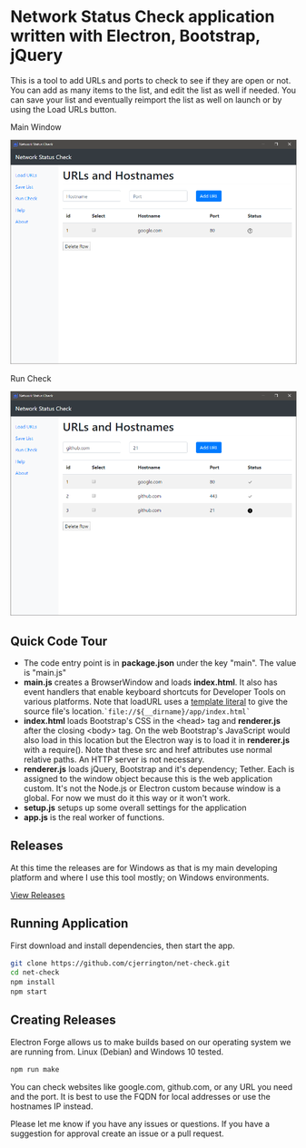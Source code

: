 # Network Status Check application written with Electron, Bootstrap, jQuery

This is a tool to add URLs and ports to check to see if they are open or not. You can add as many items to the list, and edit the list as well if needed. You can save your list and eventually reimport the list as well on launch or by using the Load URLs button.

Main Window

![main](screenshots/main.png)

Run Check

![runcheck](screenshots/runcheck.png)

## Quick Code Tour

- The code entry point is in **package.json** under the key "main". The value is "main.js"
- **main.js** creates a BrowserWindow and loads **index.html**. It also has event handlers that enable keyboard shortcuts for Developer Tools on various platforms. Note that loadURL uses a [template literal](https://developer.mozilla.org/en-US/docs/Web/JavaScript/Reference/Template_literals) to give the source file's location.`` `file://${__dirname}/app/index.html` ``
- **index.html** loads Bootstrap's CSS in the &lt;head&gt; tag and **renderer.js** after the closing &lt;body&gt; tag. On the web Bootstrap's JavaScript would also load in this location but the Electron way is to load it in **renderer.js** with a require(). Note that these src and href attributes use normal relative paths. An HTTP server is not necessary.
- **renderer.js** loads jQuery, Bootstrap and it's dependency; Tether. Each is assigned to the window object because this is the web application custom. It's not the Node.js or Electron custom because window is a global. For now we must do it this way or it won't work.
- **setup.js** setups up some overall settings for the application
- **app.js** is the real worker of functions.

## Releases

At this time the releases are for Windows as that is my main developing platform and where I use this tool mostly; on Windows environments.

[View Releases](https://github.com/cjerrington/net-check/releases/latest)

## Running Application

First download and install dependencies, then start the app.

```bash
git clone https://github.com/cjerrington/net-check.git
cd net-check
npm install
npm start
```

## Creating Releases

Electron Forge allows us to make builds based on our operating system we are running from. Linux (Debian) and Windows 10 tested.

```bash
npm run make
```

You can check websites like google.com, github.com, or any URL you need and the port. It is best to use the FQDN for local addresses or use the hostnames IP instead.

Please let me know if you have any issues or questions. If you have a suggestion for approval create an issue or a pull request.
